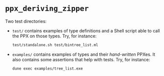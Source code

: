 `ppx_deriving_zipper`
=====================

Two test directories:

- `test/` contains examples of type definitions and a Shell script able to call 
  the PPX on those types. Try, for instance:
  ```sh
  test/standalone.sh test/bintree_list.ml
  ```

- `examples/` contains examples of types and their *hand-written* PPXes. It also
  contains some assertions that help with tests. Try, for instance:
  ```sh
  dune exec examples/tree_list.exe
  ```
